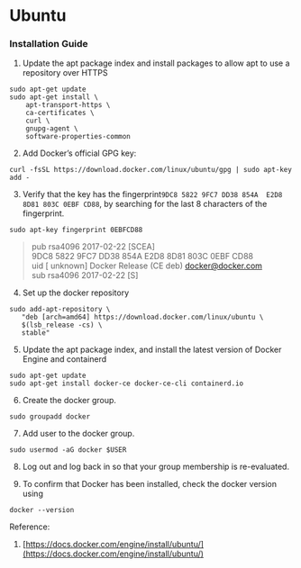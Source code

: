 # Ubuntu

### Installation Guide

1. Update the apt package index and install packages to allow apt to use a repository over HTTPS

```text
sudo apt-get update
sudo apt-get install \
    apt-transport-https \
    ca-certificates \
    curl \
    gnupg-agent \
    software-properties-common
```

2. Add Docker’s official GPG key:

```text
curl -fsSL https://download.docker.com/linux/ubuntu/gpg | sudo apt-key add -
```

3. Verify that the key has the fingerprint`9DC8 5822 9FC7 DD38 854A  E2D8 8D81 803C 0EBF CD88`, by searching for the last 8 characters of the fingerprint.

```text
sudo apt-key fingerprint 0EBFCD88
```

> pub     rsa4096 2017-02-22 \[SCEA\]  
>             9DC8 5822 9FC7 DD38 854A E2D8 8D81 803C 0EBF CD88  
> uid                         \[ unknown\] Docker Release \(CE deb\) [docker@docker.com](mailto:docker@docker.com)  
> sub       rsa4096 2017-02-22 \[S\]

4. Set up the docker repository

```text
sudo add-apt-repository \
   "deb [arch=amd64] https://download.docker.com/linux/ubuntu \
   $(lsb_release -cs) \
   stable"
```

5. Update the apt package index, and install the latest version of Docker Engine and containerd

```text
sudo apt-get update
sudo apt-get install docker-ce docker-ce-cli containerd.io
```

6. Create the docker group.

```text
sudo groupadd docker
```

7. Add user to the docker group.

```text
sudo usermod -aG docker $USER
```

8. Log out and log back in so that your group membership is re-evaluated.

9. To confirm that Docker has been installed, check the docker version using

```text
docker --version
```

Reference: 

1. [https://docs.docker.com/engine/install/ubuntu/](https://docs.docker.com/engine/install/ubuntu/)

